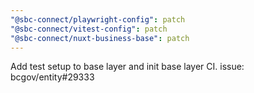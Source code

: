 ```yaml
---
"@sbc-connect/playwright-config": patch
"@sbc-connect/vitest-config": patch
"@sbc-connect/nuxt-business-base": patch
---
```


Add test setup to base layer and init base layer CI. issue: bcgov/entity#29333
